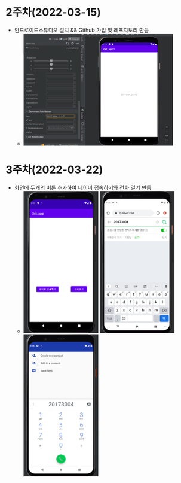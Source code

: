 # 2주차(2022-03-15)
- 안드로이드스튜디오 설치 && Github 가입 및 레포지토리 만듬
  - <img width="400" height="300" src="./pic/2st.png"></img>


# 3주차(2022-03-22)
- 화면에 두개의 버튼 추가하여 네이버 접속하기와 전화 걸기 만듬
  - <img width="200" height="380" src="./pic/3st_1.png"></img>
    <img width="200" height="380" src="./pic/3st_2.png"></img>
    <img width="200" height="380" src="./pic/3st_3.png"></img>
